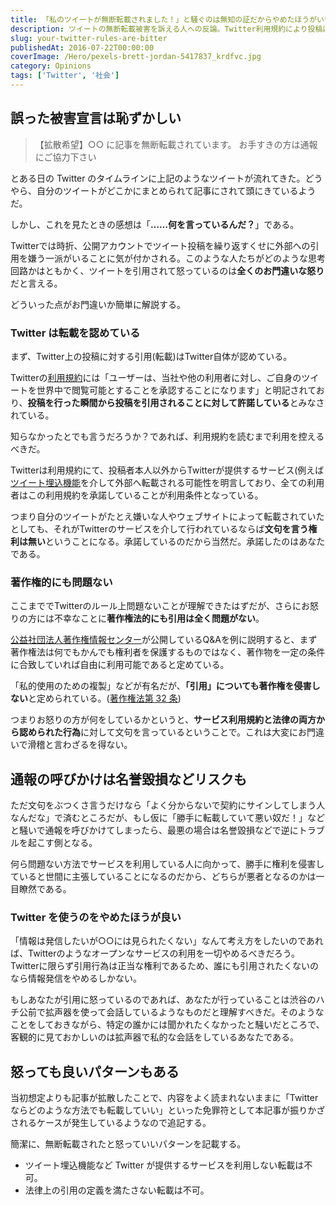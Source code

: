 ```yaml
---
title: 「私のツイートが無断転載されました！」と騒ぐのは無知の証だからやめたほうがいい
description: ツイートの無断転載被害を訴える人への反論。Twitter利用規約により投稿は引用が承認済み、著作権法でも引用は合法。公開アカウントで投稿しながら引用を嫌がるのは矛盾した主張との指摘。
slug: your-twitter-rules-are-bitter
publishedAt: 2016-07-22T00:00:00
coverImage: /Hero/pexels-brett-jordan-5417837_krdfvc.jpg
category: Opinions
tags: ['Twitter', '社会']
---
```


## 誤った被害宣言は恥ずかしい

> 【拡散希望】○○ に記事を無断転載されています。 お手すきの方は通報にご協力下さい

とある日の Twitter のタイムラインに上記のようなツイートが流れてきた。どうやら、自分のツイートがどこかにまとめられて記事にされて頭にきているようだ。

しかし、これを見たときの感想は「**……何を言っているんだ？**」である。

Twitterでは時折、公開アカウントでツイート投稿を繰り返すくせに外部への引用を嫌う一派がいることに気が付かされる。このような人たちがどのような思考回路かはともかく、ツイートを引用されて怒っているのは**全くのお門違いな怒り**だと言える。

どういった点がお門違いか簡単に解説する。

### Twitter は転載を認めている

まず、Twitter上の投稿に対する引用(転載)はTwitter自体が認めている。

Twitterの[利用規約](https://twitter.com/tos?lang=ja#yourrights)には「ユーザーは、当社や他の利用者に対し、ご自身のツイートを世界中で閲覧可能とすることを承認することになります」と明記されており、**投稿を行った瞬間から投稿を引用されることに対して許諾している**とみなされている。

知らなかったとでも言うだろうか？であれば、利用規約を読むまで利用を控えるべきだ。

Twitterは利用規約にて、投稿者本人以外からTwitterが提供するサービス(例えば[ツイート埋込機能](https://developer.twitter.com/en/docs/twitter-for-websites/embedded-tweets/overview)を介して外部へ転載される可能性を明言しており、全ての利用者はこの利用規約を承諾していることが利用条件となっている。

つまり自分のツイートがたとえ嫌いな人やウェブサイトによって転載されていたとしても、それがTwitterのサービスを介して行われているならば**文句を言う権利は無い**ということになる。承諾しているのだから当然だ。承諾したのはあなたである。

### 著作権的にも問題ない

ここまででTwitterのルール上問題ないことが理解できたはずだが、さらにお怒りの方には不幸なことに**著作権法的にも引用は全く問題がない**。

[公益社団法人著作権情報センター](http://www.cric.or.jp/qa/hajime/hajime7.html)が公開しているQ&Aを例に説明すると、まず著作権法は何でもかんでも権利者を保護するものではなく、著作物を一定の条件に合致していれば自由に利用可能であると定めている。

「私的使用のための複製」などが有名だが、**「引用」についても著作権を侵害しない**と定められている。([著作権法第 32 条](http://www.cric.or.jp/db/domestic/a1_index.html#032))

つまりお怒りの方が何をしているかというと、**サービス利用規約と法律の両方から認められた行為**に対して文句を言っているということで。これは大変にお門違いで滑稽と言わざるを得ない。

## 通報の呼びかけは名誉毀損などリスクも

ただ文句をぶつくさ言うだけなら「よく分からないで契約にサインしてしまう人なんだな」で済むところだが、もし仮に「勝手に転載していて悪い奴だ！」などと騒いで通報を呼びかけてしまったら、最悪の場合は名誉毀損などで逆にトラブルを起こす側となる。

何ら問題ない方法でサービスを利用している人に向かって、勝手に権利を侵害していると世間に主張していることになるのだから、どちらが悪者となるのかは一目瞭然である。

### Twitter を使うのをやめたほうが良い

「情報は発信したいが○○には見られたくない」なんて考え方をしたいのであれば、Twitterのようなオープンなサービスの利用を一切やめるべきだろう。Twitterに限らず引用行為は正当な権利であるため、誰にも引用されたくないのなら情報発信をやめるしかない。

もしあなたが引用に怒っているのであれば、あなたが行っていることは渋谷のハチ公前で拡声器を使って会話しているようなものだと理解すべきだ。そのようなことをしておきながら、特定の誰かには聞かれたくなかったと騒いだところで、客観的に見ておかしいのは拡声器で私的な会話をしているあなたである。

## 怒っても良いパターンもある

当初想定よりも記事が拡散したことで、内容をよく読まれないままに「Twitterならどのような方法でも転載していい」といった免罪符として本記事が振りかざされるケースが発生しているようなので追記する。

簡潔に、無断転載されたと怒っていいパターンを記載する。

- ツイート埋込機能など Twitter が提供するサービスを利用しない転載は不可。
- 法律上の引用の定義を満たさない転載は不可。
